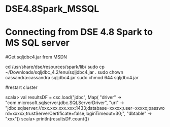 # DSE4.8Spark_MSSQL
# Connecting from DSE 4.8 Spark to MS SQL server

#Get sqljdbc4.jar from MSDN

cd /usr/share/dse/resources/spark/lib/
sudo cp  ~/Downloads/sqljdbc_4.2/enu/sqljdbc4.jar .
sudo chown cassandra:cassandra sqljdbc4.jar 
sudo chmod 644 sqljdbc4.jar


#restart cluster

scala> val resultsDF = csc.load("jdbc", Map( "driver" -> "com.microsoft.sqlserver.jdbc.SQLServerDriver", "url" -> "jdbc:sqlserver://xxx.xxx.xxx.xxx:1433;database=xxxxx;user=xxxxx;password=xxxxx;trustServerCertificate=false;loginTimeout=30;", "dbtable" -> "xxx"))
scala> println(resultsDF.count())
